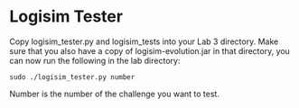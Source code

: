 # Logisim Tester #

Copy logisim_tester.py and logisim_tests into your Lab 3 directory. Make sure that you also have a copy of logisim-evolution.jar in that directory, you can now run the following in the lab directory:

`sudo ./logisim_tester.py number`

Number is the number of the challenge you want to test.
